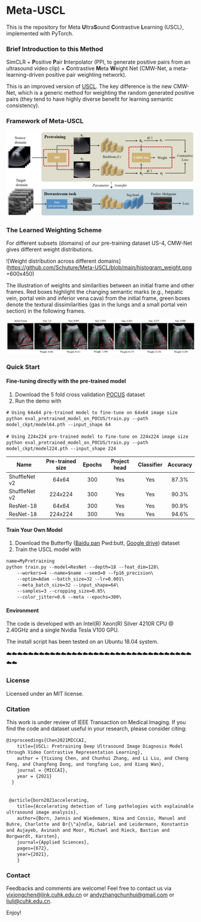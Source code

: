 # Meta-USCL
This is the repository for Meta **U**ltra**S**ound **C**ontrastive **L**earning (USCL), implemented with PyTorch. 

### Brief Introduction to this Method

SimCLR + **P**ositive **P**air **I**nterpolator (PPI, to generate positive pairs from an ultrasound video clip) + **C**ontrastive **M**eta **W**eight Net (CMW-Net, a meta-learning-driven positive pair weighting network).

This is an improved version of [USCL](https://github.com/983632847/USCL). The key difference is the new CMW-Net, which is a generic method for weighting the random generated positive pairs (they tend to have highly diverse benefit for learning semantic consistency).

### Framework of Meta-USCL

![Framework](https://github.com/Schuture/Meta-USCL/blob/main/metaUSCL.png)

### The Learned Weighting Scheme

For different subsets (domains) of our pre-training dataset US-4, CMW-Net gives different weight distributions.

![Weight distribution across different domains](https://github.com/Schuture/Meta-USCL/blob/main/histogram_weight.png =600x450)

The illustration of weights and similarities between an initial frame and other frames. Red boxes highlight the changing semantic marks (e.g., hepatic vein, portal vein and inferior vena cava) from the initial frame, green boxes denote the textural dissimilarities (gas in the lungs and a small portal vein section) in the following frames.

![The relationship between similarity and weight](https://github.com/Schuture/Meta-USCL/blob/main/Sim_vs_weight.png)

### Quick Start

#### Fine-tuning directly with the pre-trained model
1. Download the 5 fold cross validation [POCUS](https://drive.google.com/file/d/111lHpStoY_gYMhCQ-Yt95AreDx0G7-2R/view?usp=sharing) dataset
2. Run the demo with
```
# Using 64x64 pre-trained model to fine-tune on 64x64 image size
python eval_pretrained_model_on_POCUS/train.py --path model_ckpt/model64.pth --input_shape 64

# Using 224x224 pre-trained model to fine-tune on 224x224 image size
python eval_pretrained_model_on_POCUS/train.py --path model_ckpt/model224.pth --input_shape 224
```

Name | Pre-trained size | Epochs | Project head | Classifier | Accuracy 
---  |:---------:|:---------:|:---------:|:---------:|:---------:
ShuffleNet v2 | 64x64 | 300 | Yes | Yes | 87.3%
ShuffleNet v2 | 224x224 | 300 | Yes | Yes | 90.3%
ResNet-18 | 64x64 | 300 | Yes | Yes | 90.9%
ResNet-18 | 224x224 | 300 | Yes | Yes | 94.6%


#### Train Your Own Model
1. Download the Butterfly ([Baidu pan](https://pan.baidu.com/s/1tQtDzoditkTft3LMeDfGqw) Pwd:butt, [Google drive](https://drive.google.com/file/d/1zefZInevopumI-VdX6r7Bj-6pj_WILrr/view?usp=sharing)) dataset 
2. Train the USCL model with
```
name=MyPretraining
python train.py --model=ResNet --depth=18 --feat_dim=128\
	--workers=4 --name=$name --seed=0 --fp16_precision\
	--optim=Adam --batch_size=32 --lr=0.001\
	--meta_batch_size=32 --input_shape=64\
 	--samples=3 --cropping_size=0.85\
  	--color_jitter=0.6 --meta --epochs=300\
```

#### Environment
The code is developed with an Intel(R) Xeon(R) Silver 4210R CPU @ 2.40GHz and a single Nvidia Tesla V100 GPU.

The install script has been tested on an Ubuntu 18.04 system.

:cloud::cloud::cloud::cloud::cloud::cloud::cloud::cloud::cloud::cloud::cloud::cloud::cloud::cloud::cloud::cloud::cloud::cloud::cloud::cloud::cloud::cloud::cloud::cloud::cloud::cloud::cloud::cloud::cloud::cloud::cloud::cloud::cloud::cloud::cloud::cloud:

### License

Licensed under an MIT license.

### Citation

This work is under review of IEEE Transaction on Medical Imaging. If you find the code and dataset useful in your research, please consider citing:

    @inproceedings{Chen2021MICCAI,
        title={USCL: Pretraining Deep Ultrasound Image Diagnosis Model through Video Contrastive Representation Learning},
        author = {Yixiong Chen, and Chunhui Zhang, and Li Liu, and Cheng Feng, and Changfeng Dong, and Yongfang Luo, and Xiang Wan},
        journal = {MICCAI},
        year = {2021}
      }


     @article{born2021accelerating,
        title={Accelerating detection of lung pathologies with explainable ultrasound image analysis},
        author={Born, Jannis and Wiedemann, Nina and Cossio, Manuel and Buhre, Charlotte and Br{\"a}ndle, Gabriel and Leidermann, Konstantin and Aujayeb, Avinash and Moor, Michael and Rieck, Bastian and Borgwardt, Karsten},
        journal={Applied Sciences},
        pages={672},
        year={2021},
        }


### Contact
Feedbacks and comments are welcome! Feel free to contact us via [yixiongchen@link.cuhk.edu.cn](mailto:yixiongchen@link.cuhk.edu.cn) or [andyzhangchunhui@gmail.com](mailto:andyzhangchunhui@gmail.com) or [liuli@cuhk.edu.cn](mailto:liuli@cuhk.edu.cn).

Enjoy!









